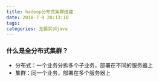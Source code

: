 ```yaml
---
title: hadoop分布式集群搭建
date: 2018-7-9 20:13:10
tags:
categories: 无锡实训java
---
```


### 什么是全分布式集群？
- 分布式：一个业务分拆多个子业务，部署在不同的服务器上
- 集群：同一个业务，部署在多个服务器上
